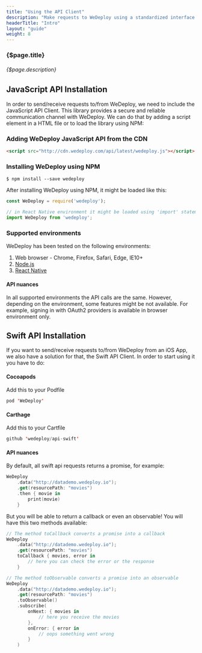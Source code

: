 ```yaml
---
title: "Using the API Client"
description: "Make requests to WeDeploy using a standardized interface."
headerTitle: "Intro"
layout: "guide"
weight: 8
---
```


### {$page.title}

###### {$page.description}

<article id="1">

## JavaScript API Installation

In order to send/receive requests to/from WeDeploy, we need to include the JavaScript API Client. This library provides a secure and reliable communication channel with WeDeploy. We can do that by adding a script element in a HTML file or to load the library using NPM:

### Adding WeDeploy JavaScript API from the CDN
```html
<script src="http://cdn.wedeploy.com/api/latest/wedeploy.js"></script>
```

### Installing WeDeploy using NPM
```shell
$ npm install --save wedeploy
```

After installing WeDeploy using NPM, it might be loaded like this:

```js
const WeDeploy = require('wedeploy');

// in React Native environment it might be loaded using 'import' statement
import WeDeploy from 'wedeploy';
```

### Supported environments

WeDeploy has been tested on the following environments:
1. Web browser - Chrome, Firefox, Safari, Edge, IE10+
2. [Node.js](https://nodejs.org/en/)
3. [React Native](https://facebook.github.io/react-native/)

#### API nuances
In all supported environments the API calls are the same. However, depending on the environment, some features might be not available. For example, signing in with OAuth2 providers is available in browser environment only.

</article>

<article id="2">

## Swift API Installation

If you want to send/receive requests to/from WeDeploy from an iOS App, we also have a solution for that, the Swift API Client. In order to start using it you have to do:

#### Cocoapods

Add this to your Podfile

```swift
pod 'WeDeploy'
```

#### Carthage

Add this to your Cartfile

```swift
github 'wedeploy/api-swift'
```

#### API nuances

By default, all swift api requests returns a promise, for example:

```swift
WeDeploy
	.data("http://datademo.wedeploy.io");
	.get(resourcePath: "movies")
	.then { movie in 
		print(movie)
	}
```

But you will be able to return a callback or even an observable! You will have this two methods available:

```swift
// The method toCallback converts a promise into a callback
WeDeploy
	.data("http://datademo.wedeploy.io");
	.get(resourcePath: "movies")
	toCallback { movies, error in
		// here you can check the error or the response
	}

// The method toObservable converts a promise into an observable
WeDeploy
	.data("http://datademo.wedeploy.io");
	.get(resourcePath: "movies")
	.toObservable()
	.subscribe(
		onNext: { movies in
			// here you receive the movies
		},
		onError: { error in
			// oops something went wrong
		}
	)
```

</article>
